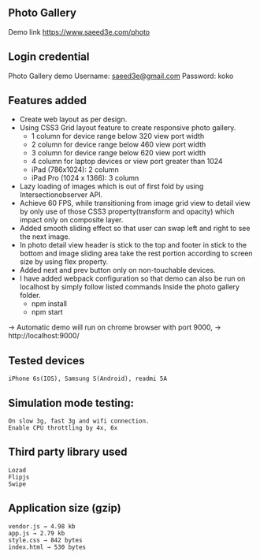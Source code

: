 ## Photo Gallery
Demo link
https://www.saeed3e.com/photo

## Login credential 
 Photo Gallery demo
    Username: saeed3e@gmail.com
    Password: koko
	
## Features added		
* Create web layout as per design.
* Using CSS3 Grid layout feature to create responsive photo gallery.
    - 1 column for device range below 320 view port width
    - 2 column for device range below 460 view port width
    - 3 column for device range below 620 view port width
    - 4 column for laptop devices or view port greater than 1024
    - iPad (786x1024): 2 column
    - iPad Pro (1024 x 1366): 3 column
* Lazy loading of images which is out of first fold by using Intersectionobserver API.
* Achieve 60 FPS, while transitioning from image grid view to detail view by only use of those CSS3 property(transform and opacity) which impact only on composite layer.
* Added smooth sliding effect so that user can swap left and right to see the next image.
* In photo detail view header is stick to the top and footer in stick to the bottom and image sliding area take the rest portion according to screen size by using flex property.
* Added next and prev button only on non-touchable devices.
* I have added webpack configuration so that demo can also be run on localhost by simply follow listed commands Inside the photo gallery folder.
   - npm install
   - npm start

→ Automatic demo will run on chrome browser with port 9000,
→ http://localhost:9000/

## Tested devices
    iPhone 6s(IOS), Samsung S(Android), readmi 5A

## Simulation mode testing:
    On slow 3g, fast 3g and wifi connection.
    Enable CPU throttling by 4x, 6x

## Third party library used 
    Lozad
    Flipjs
    Swipe

## Application size (gzip)
	vendor.js → 4.98 kb
	app.js → 2.79 kb
	style.css → 842 bytes
	index.html → 530 bytes
